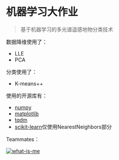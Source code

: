 # 机器学习大作业
> 基于机器学习的多光谱遥感地物分类技术

数据降维使用了：
- LLE
- PCA

分类使用了：
- K-means++

使用的开源库有：
- [numpy](https://github.com/numpy/numpy)
- [matplotlib](https://github.com/matplotlib/matplotlib)
- [tqdm](https://github.com/tqdm/tqdm)
- [scikit-learn](https://github.com/scikit-learn/scikit-learn)仅使用NearestNeighbors部分

Teammates：

[![what-is-me](https://avatars.githubusercontent.com/u/70659394?s=64)](https://github.com/what-is-me)
